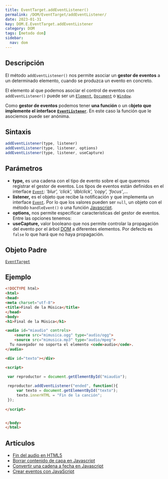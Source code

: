 ```yaml
---
title: EventTarget.addEventListener()
permalink: /DOM/EventTarget/addEventListener/
date: 2023-01-31
key: DOM.E.EventTarget.addEventListener
category: DOM
tags: [metodo dom]
sidebar:
  nav: dom
---
```


## **Descripción**


El método `addEventListener()` nos permite asociar un **gestor de eventos**  a un determinado elemento, cuando se produzca un evento en concreto.


El elemento al que podemos asociar el control de eventos con `addEventListener()` puede ser un [`Element`](https://www.w3api.com/DOM/Element/), [`Document`](https://www.w3api.com/DOM/Document/) o [`Window`](https://www.w3api.com/DOM/Window/).


Como **gestor de eventos** podemos tener **una función** o un o**bjeto que implemente el interface** [**`EventListener`**](https://www.w3api.com/DOM/EventListener/). En este caso la función que le asociemos puede ser anónima.


## **Sintaxis**


```javascript
addEventListener(type, listener)
addEventListener(type, listener, options)
addEventListener(type, listener, useCapture)
```


## Parámetros

- **type,** es una cadena con el tipo de evento sobre el que queremos registrar el gestor de eventos. Los tipos de eventos están definidos en el interface [`Event`](https://www.w3api.com/DOM/Event/): _‘blur’, ‘click’, ‘dblclick’, ‘copy’, ‘focus’_,…
- **listener,** es el objeto que recibe la notificación y que implementa un interface [`Event`](https://www.w3api.com/DOM/Event/). Por lo que los valores pueden ser `null`, un objeto con el método `handleEvent()` o una función [Javascript](https://www.manualweb.net/javascript/).
- **options,** nos permite especificar características del gestor de eventos. Entre las opciones tenemos:
- **useCapture,** valor booleano que nos permite controlar la propagación del evento por el árbol [DOM](https://www.manualweb.net/dom/) a diferentes elementos. Por defecto es `false` lo que hará que no haya propagación.

## **Objeto Padre**


[`EventTarget`](https://www.w3api.com/DOM/EventTarget/)


## **Ejemplo**


```html
<!DOCTYPE html>
<html>
<head>
<meta charset="utf-8">
<title>Final de la Música</title>
</head>
<body>
<h1>Final de la Música</h1>

<audio id="miaudio" controls>  
	<source src="mimusica.ogg" type="audio/ogg">
	<source src="mimusica.mp3" type="audio/mpeg">
  Tu navegador no soporta el elemento <code>audio</code>.  
</audio>  

<div id="texto"></div>

<script>

 var reproductor = document.getElementById("miaudio");
 
 reproductor.addEventListener("ended", function(){
	 var texto = document.getElementById("texto");
	 texto.innerHTML = "Fin de la canción";	 
 });
  
</script>


</body>
</html>
```


## **Artículos**

- [Fin del audio en HTML5](https://lineadecodigo.com/html5/fin-del-audio-html5/)
- [Borrar contenido de capa en Javascript](https://lineadecodigo.com/javascript/borrar-contenido-capa-javascript/)
- [Convertir una cadena a fecha en Javascript](https://lineadecodigo.com/javascript/convertir-una-cadena-a-fecha-en-javascript/)
- [Crear eventos con JavaScript](https://lineadecodigo.com/javascript/crear-eventos-con-javascript/)
